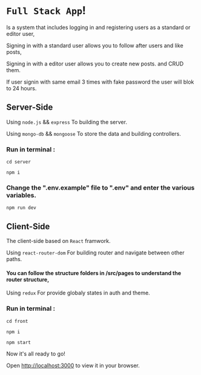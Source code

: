 # `Full Stack App`!

Is a system that includes logging in and registering users as a standard or editor user,

Signing in with a standard user allows you to follow after users and like posts,

Signing in with a editor user allows you to create new posts. and CRUD them.

If user signin with same email 3 times with fake password the user will blok to 24 hours.

## Server-Side

Using `node.js` && `express` To building the server.

Using `mongo-db` && `mongoose` To store the data and building controllers.

### Run in terminal :

```
cd server
```

```
npm i
```
### Change the ".env.example" file to ".env" and enter the various variables.
```
npm run dev
```

## Client-Side

The client-side based on `React` framwork.

Using `react-router-dom` For building router and navigate between other paths.

#### You can follow the structure folders in /src/pages to understand the router structure,

Using `redux` For provide globaly states in auth and theme.

### Run in terminal :

```
cd front
```

```
npm i
```

```
npm start
```

Now it's all ready to go!

Open [http://localhost:3000](http://localhost:3000) to view it in your browser.
